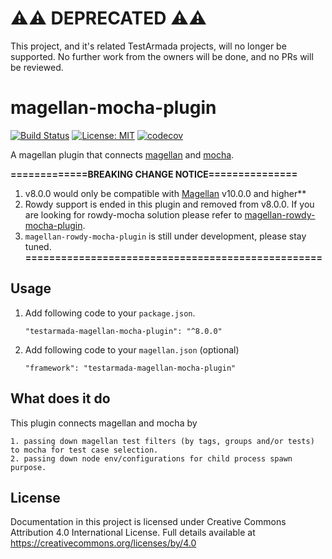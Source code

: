 # :warning::warning: DEPRECATED :warning::warning:

This project, and it's related TestArmada projects, will no longer be supported. No further work from the owners will be done, and no PRs will be reviewed.

# magellan-mocha-plugin

[![Build Status](https://travis-ci.org/TestArmada/magellan-mocha-plugin.svg?branch=master)](https://travis-ci.org/TestArmada/magellan-mocha-plugin)
[![License: MIT](https://img.shields.io/badge/License-MIT-green.svg)](https://opensource.org/licenses/MIT)
[![codecov](https://codecov.io/gh/TestArmada/magellan-mocha-plugin/branch/master/graph/badge.svg)](https://codecov.io/gh/TestArmada/magellan-mocha-plugin)

A magellan plugin that connects [magellan](https://github.com/TestArmada/magellan) and [mocha](https://mochajs.org). 


**=============BREAKING CHANGE NOTICE===============**
 1. v8.0.0 would only be compatible with [Magellan](https://github.com/TestArmada/magellan) v10.0.0 and higher**
 2. Rowdy support is ended in this plugin and removed from v8.0.0. If you are looking for rowdy-mocha solution please refer to [magellan-rowdy-mocha-plugin](https://github.com/TestArmada/magellan-rowdy-mocha-plugin).
 3. `magellan-rowdy-mocha-plugin` is still under development, please stay tuned.
**==================================================**
## Usage

 1. Add following code to your `package.json`. 

    ```
    "testarmada-magellan-mocha-plugin": "^8.0.0"
    ```

 2. Add following code to your `magellan.json` (optional)

    ```
    "framework": "testarmada-magellan-mocha-plugin"
    ```

## What does it do

This plugin connects magellan and mocha by

```
1. passing down magellan test filters (by tags, groups and/or tests) to mocha for test case selection.
2. passing down node env/configurations for child process spawn purpose.
```

## License
Documentation in this project is licensed under Creative Commons Attribution 4.0 International License. Full details available at https://creativecommons.org/licenses/by/4.0
